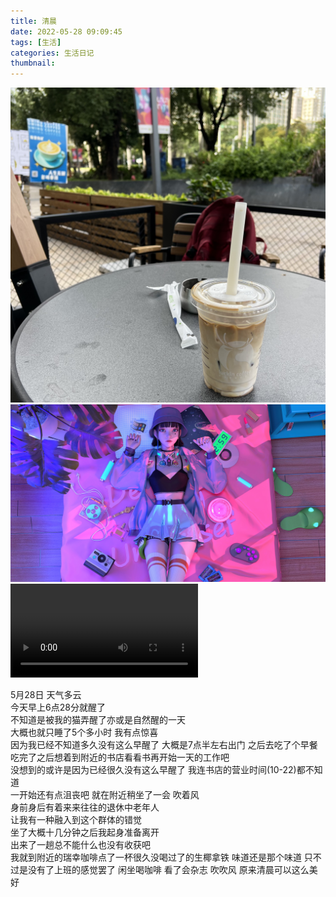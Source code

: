 ```yaml
---
title: 清晨
date: 2022-05-28 09:09:45
tags: [生活]
categories: 生活日记
thumbnail:
---
```

![](清晨/IMG_2062.jpg)
![](清晨/background.jpg)
![1](清晨/videoplayback.mp4)
<!-- more -->
5月28日 天气多云  
今天早上6点28分就醒了  
不知道是被我的猫弄醒了亦或是自然醒的一天  
大概也就只睡了5个多小时  我有点惊喜  
因为我已经不知道多久没有这么早醒了
大概是7点半左右出门 之后去吃了个早餐  
吃完了之后想着到附近的书店看看书再开始一天的工作吧  
没想到的或许是因为已经很久没有这么早醒了 
我连书店的营业时间(10-22)都不知道  
一开始还有点沮丧吧 就在附近稍坐了一会 吹着风  
身前身后有着来来往往的退休中老年人  
让我有一种融入到这个群体的错觉  
坐了大概十几分钟之后我起身准备离开  
出来了一趟总不能什么也没有收获吧  
我就到附近的瑞幸咖啡点了一杯很久没喝过了的生椰拿铁
味道还是那个味道 只不过是没有了上班的感觉罢了
闲坐喝咖啡 看了会杂志 吹吹风 原来清晨可以这么美好


